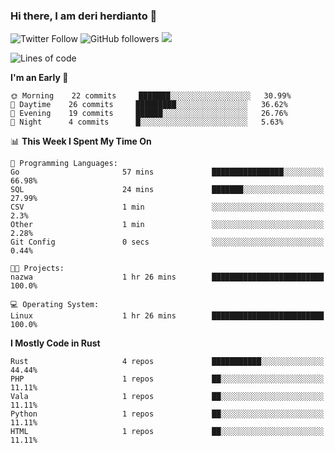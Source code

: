 ### Hi there, I am deri herdianto 👋
![Twitter Follow](https://img.shields.io/twitter/follow/deikatsuo?label=Follow)
![GitHub followers](https://img.shields.io/github/followers/deikatsuo?label=Follow&style=social)
![](https://visitor-badge.glitch.me/badge?page_id=deikatsuo.deikatsuo)

<!--
**deikatsuo/deikatsuo** is a ✨ _special_ ✨ repository because its `README.md` (this file) appears on your GitHub profile.

Here are some ideas to get you started:

- 🔭 I’m currently working on ...
- 🌱 I’m currently learning ...
- 👯 I’m looking to collaborate on ...
- 🤔 I’m looking for help with ...
- 💬 Ask me about ...
- 📫 How to reach me: ...
- 😄 Pronouns: ...
- ⚡ Fun fact: ...
-->

<!--START_SECTION:waka-->
![Lines of code](https://img.shields.io/badge/From%20Hello%20World%20I%27ve%20Written-225039%20lines%20of%20code-blue)

**I'm an Early 🐤** 

```text
🌞 Morning    22 commits     ███████░░░░░░░░░░░░░░░░░░   30.99% 
🌆 Daytime    26 commits     █████████░░░░░░░░░░░░░░░░   36.62% 
🌃 Evening    19 commits     ██████░░░░░░░░░░░░░░░░░░░   26.76% 
🌙 Night      4 commits      █░░░░░░░░░░░░░░░░░░░░░░░░   5.63%

```


📊 **This Week I Spent My Time On** 

```text
💬 Programming Languages: 
Go                       57 mins             ████████████████░░░░░░░░░   66.98% 
SQL                      24 mins             ███████░░░░░░░░░░░░░░░░░░   27.99% 
CSV                      1 min               ░░░░░░░░░░░░░░░░░░░░░░░░░   2.3% 
Other                    1 min               ░░░░░░░░░░░░░░░░░░░░░░░░░   2.28% 
Git Config               0 secs              ░░░░░░░░░░░░░░░░░░░░░░░░░   0.44%

🐱‍💻 Projects: 
nazwa                    1 hr 26 mins        █████████████████████████   100.0%

💻 Operating System: 
Linux                    1 hr 26 mins        █████████████████████████   100.0%

```

**I Mostly Code in Rust** 

```text
Rust                     4 repos             ███████████░░░░░░░░░░░░░░   44.44% 
PHP                      1 repos             ██░░░░░░░░░░░░░░░░░░░░░░░   11.11% 
Vala                     1 repos             ██░░░░░░░░░░░░░░░░░░░░░░░   11.11% 
Python                   1 repos             ██░░░░░░░░░░░░░░░░░░░░░░░   11.11% 
HTML                     1 repos             ██░░░░░░░░░░░░░░░░░░░░░░░   11.11%

```



<!--END_SECTION:waka-->
